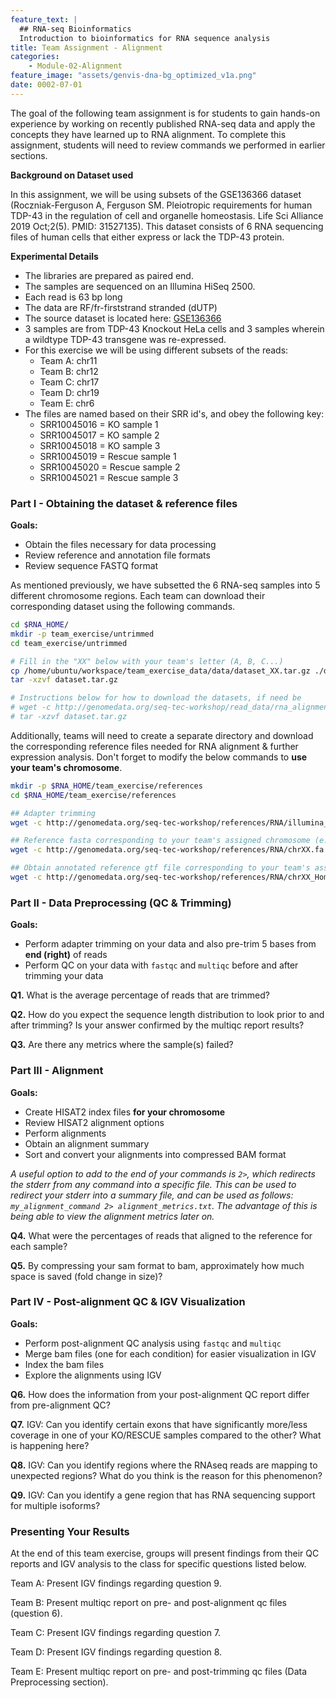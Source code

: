 ```yaml
---
feature_text: |
  ## RNA-seq Bioinformatics
  Introduction to bioinformatics for RNA sequence analysis
title: Team Assignment - Alignment
categories:
    - Module-02-Alignment
feature_image: "assets/genvis-dna-bg_optimized_v1a.png"
date: 0002-07-01
---
```


The goal of the following team assignment is for students to gain hands-on experience by working on recently published RNA-seq data and apply the concepts they have learned up to RNA alignment. To complete this assignment, students will need to review commands we performed in earlier sections.

**Background on Dataset used**

In this assignment, we will be using subsets of the GSE136366 dataset (Roczniak-Ferguson A, Ferguson SM. Pleiotropic requirements for human TDP-43 in the regulation of cell and organelle homeostasis. Life Sci Alliance 2019 Oct;2(5). PMID: 31527135). This dataset consists of 6 RNA sequencing files of human cells that either express or lack the TDP-43 protein.

**Experimental Details**
- The libraries are prepared as paired end.
- The samples are sequenced on an Illumina HiSeq 2500.
- Each read is 63 bp long
- The data are RF/fr-firststrand stranded (dUTP)
- The source dataset is located here: [GSE136366](https://www.ncbi.nlm.nih.gov/geo/query/acc.cgi?acc=GSE136366)
- 3 samples are from TDP-43 Knockout HeLa cells and 3 samples wherein a wildtype TDP-43 transgene was re-expressed.
- For this exercise we will be using different subsets of the reads:
  - Team A: chr11
  - Team B: chr12
  - Team C: chr17
  - Team D: chr19
  - Team E: chr6
- The files are named based on their SRR id's, and obey the following key:
  - SRR10045016 = KO sample 1
  - SRR10045017 = KO sample 2
  - SRR10045018 = KO sample 3
  - SRR10045019 = Rescue sample 1
  - SRR10045020 = Rescue sample 2
  - SRR10045021 = Rescue sample 3

### Part I - Obtaining the dataset & reference files

**Goals:**

- Obtain the files necessary for data processing
- Review reference and annotation file formats
- Review sequence FASTQ format

As mentioned previously, we have subsetted the 6 RNA-seq samples into 5 different chromosome regions. Each team can download their corresponding dataset using the following commands.
```bash
cd $RNA_HOME/
mkdir -p team_exercise/untrimmed
cd team_exercise/untrimmed

# Fill in the "XX" below with your team's letter (A, B, C...)
cp /home/ubuntu/workspace/team_exercise_data/data/dataset_XX.tar.gz ./dataset.tar.gz
tar -xzvf dataset.tar.gz

# Instructions below for how to download the datasets, if need be
# wget -c http://genomedata.org/seq-tec-workshop/read_data/rna_alignment-de_exercise/dataset_XX/dataset.tar.gz
# tar -xzvf dataset.tar.gz


```

Additionally, teams will need to create a separate directory and download the corresponding reference files needed for RNA alignment & further expression analysis. Don't forget to modify the below commands to **use your team's chromosome**.
```bash
mkdir -p $RNA_HOME/team_exercise/references
cd $RNA_HOME/team_exercise/references

## Adapter trimming
wget -c http://genomedata.org/seq-tec-workshop/references/RNA/illumina_multiplex.fa

## Reference fasta corresponding to your team's assigned chromosome (e.g. chr6)
wget -c http://genomedata.org/seq-tec-workshop/references/RNA/chrXX.fa

## Obtain annotated reference gtf file corresponding to your team's assigned chromosome (e.g. chr6)
wget -c http://genomedata.org/seq-tec-workshop/references/RNA/chrXX_Homo_sapiens.GRCh38.95.gtf

```


### Part II - Data Preprocessing (QC & Trimming)

**Goals:**

- Perform adapter trimming on your data and also pre-trim 5 bases from **end (right)** of reads
- Perform QC on your data with `fastqc` and `multiqc` before and after trimming your data

**Q1.** What is the average percentage of reads that are trimmed?

**Q2.** How do you expect the sequence length distribution to look prior to and after trimming? Is your answer confirmed by the multiqc report results?

**Q3.** Are there any metrics where the sample(s) failed?


### Part III - Alignment

**Goals:**

- Create HISAT2 index files **for your chromosome**
- Review HISAT2 alignment options
- Perform alignments
- Obtain an alignment summary
- Sort and convert your alignments into compressed BAM format

*A useful option to add to the end of your commands is `2>`, which redirects the stderr from any command into a specific file. This can be used to redirect your stderr into a summary file, and can be used as follows: `my_alignment_command 2> alignment_metrics.txt`. The advantage of this is being able to view the alignment metrics later on.*

**Q4.** What were the percentages of reads that aligned to the reference for each sample?

**Q5.** By compressing your sam format to bam, approximately how much space is saved (fold change in size)?


### Part IV - Post-alignment QC & IGV Visualization

**Goals:**

- Perform post-alignment QC analysis using `fastqc` and `multiqc`
- Merge bam files (one for each condition) for easier visualization in IGV
- Index the bam files
- Explore the alignments using IGV

**Q6.** How does the information from your post-alignment QC report differ from pre-alignment QC?

**Q7.** IGV: Can you identify certain exons that have significantly more/less coverage in one of your KO/RESCUE samples compared to the other? What is happening here?

**Q8.** IGV: Can you identify regions where the RNAseq reads are mapping to unexpected regions? What do you think is the reason for this phenomenon?

**Q9.** IGV: Can you identify a gene region that has RNA sequencing support for multiple isoforms?


### Presenting Your Results
At the end of this team exercise, groups will present findings from their QC reports and IGV analysis to the class for specific questions listed below.

Team A: Present IGV findings regarding question 9.

Team B: Present multiqc report on pre- and post-alignment qc files (question 6).

Team C: Present IGV findings regarding question 7.

Team D: Present IGV findings regarding question 8.

Team E: Present multiqc report on pre- and post-trimming qc files (Data Preprocessing section).
